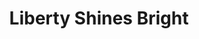 ---
pid: ch13
title: Liberty Shines Bright
location_transcription: City Hall
coordinates: "[-75.163659910892, 39.952516892666]"
zipcode: '19102'
gen_neighborhood: Center City
neighborhood: Rittenhouse Square,Avenue of The Arts
outside_phl: 
age: '57'
age_range: 50-59
instagram: 
image_file_name: ch_13.jpg
proposal_transcription: Individual or group of individuals who best represent the
  original actions, emotions, encouragement and vision for Philadelphia and it's citizens
  - and as an example of the city's ongoing position as a shining beacon to the world
  of what a city can and should be on all levels - business, commerce, culture - a
  true melting pot of citizens, cultures, and ideals - a world-class city moving forward
  with all the vibrancy and vitality of it's citizens, past and present - need not
  be an actual physical representation, but iconic representation of Philadelphia's
  contributions to civilization as a whole -
topic: Business,History,Unity,Uplifting
topic_summary: 0, 0, 0, 0, 0, 0
type: Other No Form
keywords_other: 
credit: 
image_labels: 
twitter: 
facebook: 
permalink: "/monuments/ch13/"
layout: item-page
---
